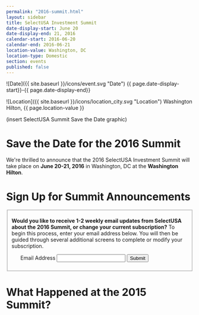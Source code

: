 ```yaml
---
permalink: "2016-summit.html"
layout: sidebar
title: SelectUSA Investment Summit
date-display-start: June 20
date-display-end: 21, 2016
calendar-start: 2016-06-20
calendar-end: 2016-06-21
location-value: Washington, DC
location-type: Domestic
section: events
published: false
---
```

![Date]({{ site.baseurl }}/icons/event.svg "Date") {{ page.date-display-start}}-{{ page.date-display-end}}

![Location]({{ site.baseurl }}/icons/location_city.svg "Location") Washington Hilton, {{ page.location-value }}

(insert SelectUSA Summit Save the Date graphic)

# Save the Date for the 2016 Summit

We're thrilled to announce that the 2016 SelectUSA Investment Summit will take place on **June 20-21, 2016** in Washington, DC at the **Washington Hilton**. 



# Sign Up for Summit Announcements

<form accept-charset="UTF-8" action="https://public.govdelivery.com/accounts/USITATRADE/subscribers/qualify" method="post"><input name="authenticity_token" type="hidden" value="fEyO0Y4dskn+x454BIH6ViYZq5c/JfaYvDqhdmDBw2Q=" />
<input id="topic_id" name="topic_id" type="hidden" value="USITATRADE_535" />
<fieldset class="emailblast">
<div>
<p><B>Would you like to receive 1-2 weekly email updates from SelectUSA about the 2016 Summit, or change your current subscription?</b> To begin this process, enter your email address below. You will then be guided through several additional screens to complete or modify your subscription.</p>
</div>
<ol class='form'>
<li class='email_fields' style='display: block'>
<label for="email">Email Address</label>
<input class="long" id="email" name="email" type="text" />  <input class="form_button" name="commit" type="submit" value="Submit" />

</li>
</ol>
</fieldset>
</form>

# What Happened at the 2015 Summit?

